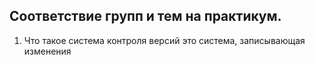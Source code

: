 ## Соответствие групп и тем на практикум.

1. Что такое система контроля версий
это система, записывающая изменения
